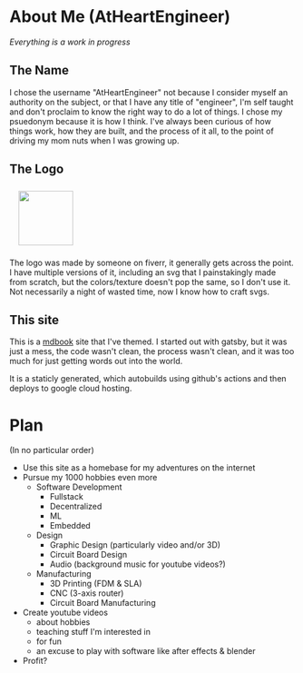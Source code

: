 # About Me (AtHeartEngineer)

<i>Everything is a work in progress</i>

## The Name

I chose the username "AtHeartEngineer" not because I consider myself an authority on the subject, or that I have any title of "engineer", I'm self taught and don't proclaim to know the right way to do a lot of things. I chose my psuedonym because it is how I think. I've always been curious of how things work, how they are built, and the process of it all, to the point of driving my mom nuts when I was growing up.

## The Logo

<img
  src="https://s3.amazonaws.com/atheart.engineering/AtHeartEngineerLogo_small.png"
  width="96"
  style="margin: 0.5rem 1rem"
/>

The logo was made by someone on fiverr, it generally gets across the point. I have multiple versions of it, including an svg that I painstakingly made from scratch, but the colors/texture doesn't pop the same, so I don't use it. Not necessarily a night of wasted time, now I know how to craft svgs.

## This site

This is a [mdbook](https://rust-lang.github.io/mdBook/index.html/) site that I've themed. I started out with gatsby, but it was just a mess, the code wasn't clean, the process wasn't clean, and it was too much for just getting words out into the world.

It is a staticly generated, which autobuilds using github's actions and then deploys to google cloud hosting.

# Plan

(In no particular order)

- Use this site as a homebase for my adventures on the internet
- Pursue my 1000 hobbies even more
  - Software Development
    - Fullstack
    - Decentralized
    - ML
    - Embedded
  - Design
    - Graphic Design (particularly video and/or 3D)
    - Circuit Board Design
    - Audio (background music for youtube videos?)
  - Manufacturing
    - 3D Printing (FDM & SLA)
    - CNC (3-axis router)
    - Circuit Board Manufacturing
- Create youtube videos
  - about hobbies
  - teaching stuff I'm interested in
  - for fun
  - an excuse to play with software like after effects & blender
- Profit?

